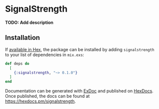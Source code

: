 # SignalStrength

**TODO: Add description**

## Installation

If [available in Hex](https://hex.pm/docs/publish), the package can be installed
by adding `signalstrength` to your list of dependencies in `mix.exs`:

```elixir
def deps do
  [
    {:signalstrength, "~> 0.1.0"}
  ]
end
```

Documentation can be generated with [ExDoc](https://github.com/elixir-lang/ex_doc)
and published on [HexDocs](https://hexdocs.pm). Once published, the docs can
be found at <https://hexdocs.pm/signalstrength>.

